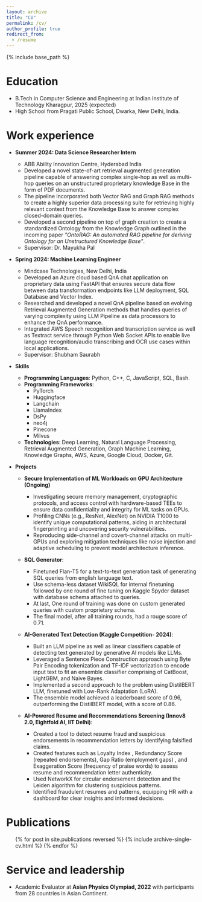 ```yaml
---
layout: archive
title: "CV"
permalink: /cv/
author_profile: true
redirect_from:
  - /resume
---
```


{% include base_path %}

Education
======
* B.Tech in Computer Science and Engineering at Indian Institute of Technology Kharagpur, 2025 (expected)
* High School from Pragati Public School, Dwarka, New Delhi, India.

Work experience
======
* **Summer 2024: Data Science Researcher Intern**
  * ABB Ability Innovation Centre, Hyderabad India
  * Developed a novel state-of-art retrieval augmented generation pipeline capable of answering complex single-hop as well as multi-hop queries on an unstructured proprietary knowledge Base in the form of PDF documents.
  * The pipeline incorporated both Vector RAG and Graph RAG methods to create a highly superior data processing suite for retrieving highly relevant context from the Knowledge Base to answer complex closed-domain queries.
  * Developed a second pipeline on top of graph creation to create a standardized Ontology from the Knowledge Graph outlined in the incoming paper _"OntoRAG: An automated RAG pipeline for deriving Ontology for an Unstructured Knowledge Base"_.
  * Supervisor: Dr. Mayukha Pal

* **Spring 2024: Machine Learning Engineer**
  * Mindcase Technologies, New Delhi, India
  * Developed an Azure cloud based QnA chat application on proprietary data using FastAPI that ensures secure data flow between data transformation endpoints like LLM deployment, SQL Database and Vector Index.
  * Researched and developed a novel QnA pipeline based on evolving Retrieval Augmented Generation methods that handles queries of varying complexity using LLM Pipeline as data processors to enhance the QnA performance.
  * Integrated AWS Speech recognition and transcription service as well as Textract service through Python Web Socket APIs to enable live language recognition/audio transcribing and OCR use cases within local applications.
  * Supervisor: Shubham Saurabh

* **Skills**
  * **Programming Languages**: Python, C++, C, JavaScript, SQL, Bash.
  * **Programming Frameworks**: 
    * PyTorch 
    * Huggingface
    * Langchain 
    * LlamaIndex 
    * DsPy 
    * neo4j 
    * Pinecone 
    * Milvus
  * **Technologies**: Deep Learning, Natural Language Processing, Retrieval Augmented Generation, Graph Machine Learning, Knowledge Graphs, AWS, Azure, Google Cloud, Docker, Git.

* **Projects**
  * **Secure Implementation of ML Workloads on GPU Architecture (Ongoing)**
    - Investigating secure memory management, cryptographic protocols, and access control with hardware-based TEEs to ensure data confidentiality and integrity for ML tasks on GPUs.
    - Profiling CNNs (e.g., ResNet, AlexNet) on NVIDIA T1000 to identify unique computational patterns, aiding in architectural fingerprinting and uncovering security vulnerabilities.
    - Reproducing side-channel and covert-channel attacks on multi-GPUs and exploring mitigation techniques like noise injection and adaptive scheduling to prevent model architecture inference.
  * **SQL Generator**:
    - Finetuned Flan-T5 for a text-to-text generation task of generating SQL queries from english language text.
    - Use schema-less dataset WikiSQL for internal finetuning followed by one round of fine tuning on Kaggle Spyder dataset with database schema attached to queries.
    - At last, One round of training was done on custom generated queries with custom proprietary schema.
    - The final model, after all training rounds, had a rouge score of 0.71.

  * **AI-Generated Text Detection (Kaggle Competition- 2024)**:
    - Built an LLM pipeline as well as linear classifiers capable of detecting text generated by generative AI models like LLMs.
    - Leveraged a Sentence Piece Construction approach using Byte Pair Encoding tokenization and TF-IDF vectorization to encode input text to fit an ensemble classifier comprising of CatBoost, LightGBM, and Naive Bayes.
    - Implemented a second approach to the problem using DistilBERT LLM, finetuned with Low-Rank Adaptation (LoRA).
    - The ensemble model achieved a leaderboard score of 0.96, outperforming the DistilBERT model, with a score of 0.86.

  * **AI-Powered Resume and Recommendations Screening (Innov8 2.0, Eightfold AI, IIT Delhi)**:
    - Created a tool to detect resume fraud and suspicious endorsements in recommendation letters by identifying falsified claims.
    - Created features such as Loyalty Index , Redundancy Score (repeated endorsements), Gap Ratio (employment gaps) , and Exaggeration Score (frequency of praise words) to assess resume and recommendation letter authenticity.
    - Used NetworkX for circular endorsement detection and the Leiden algorithm for clustering suspicious patterns.
    - Identified fraudulent resumes and patterns, equipping HR with a dashboard for clear insights and informed decisions.

Publications
======
  <ul>{% for post in site.publications reversed %}
    {% include archive-single-cv.html %}
  {% endfor %}</ul>

  
Service and leadership
======
* Academic Evaluator at **Asian Physics Olympiad, 2022** with participants from 28 countries in Asian Continent.
